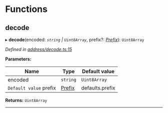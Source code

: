 

# Functions

<a id="decode"></a>

##  decode

▸ **decode**(encoded: *`string` | `Uint8Array`*, prefix?: *[Prefix](_address_types_.md#prefix)*): `Uint8Array`

*Defined in [address/decode.ts:15](https://github.com/polkadot-js/common/blob/4c658e8/packages/keyring/src/address/decode.ts#L15)*

**Parameters:**

| Name | Type | Default value |
| ------ | ------ | ------ |
| encoded | `string` | `Uint8Array` | - |
| `Default value` prefix | [Prefix](_address_types_.md#prefix) |  defaults.prefix |

**Returns:** `Uint8Array`

___

